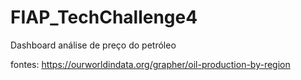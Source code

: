 # FIAP_TechChallenge4
Dashboard análise de preço do petróleo

fontes: https://ourworldindata.org/grapher/oil-production-by-region
